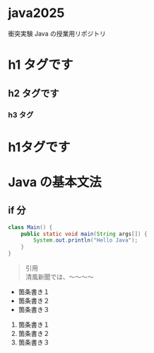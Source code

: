 # java2025
衝突実験
Java の授業用リポジトリ

# h1 タグです

## h2 タグです

### h3 タグ

<h1>h1タグです</h1>

# Java の基本文法

## if 分

```java
class Main() {
    public static void main(String args[]) {
        System.out.println("Hello Java");
    }
}
```

> 引用  
> 清風新聞では、～～～～

- 箇条書き１
- 箇条書き２
- 箇条書き３

1. 箇条書き１
1. 箇条書き２
1. 箇条書き３
